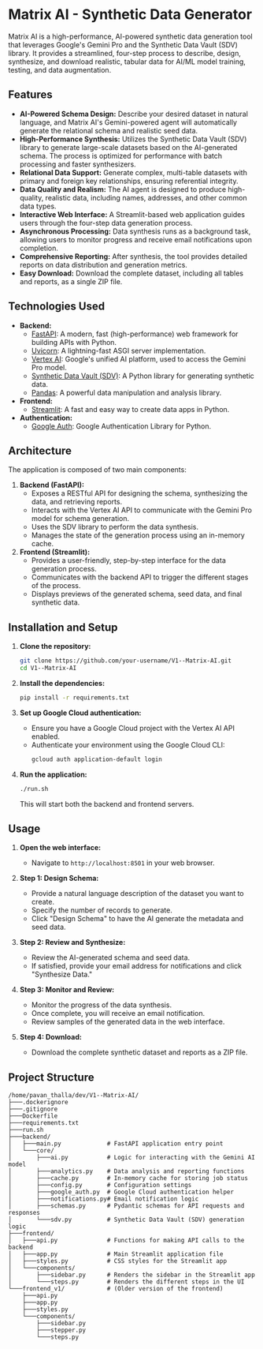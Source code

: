 # Matrix AI - Synthetic Data Generator

Matrix AI is a high-performance, AI-powered synthetic data generation tool that leverages Google's Gemini Pro and the Synthetic Data Vault (SDV) library. It provides a streamlined, four-step process to describe, design, synthesize, and download realistic, tabular data for AI/ML model training, testing, and data augmentation.

## Features

*   **AI-Powered Schema Design:** Describe your desired dataset in natural language, and Matrix AI's Gemini-powered agent will automatically generate the relational schema and realistic seed data.
*   **High-Performance Synthesis:** Utilizes the Synthetic Data Vault (SDV) library to generate large-scale datasets based on the AI-generated schema. The process is optimized for performance with batch processing and faster synthesizers.
*   **Relational Data Support:** Generate complex, multi-table datasets with primary and foreign key relationships, ensuring referential integrity.
*   **Data Quality and Realism:** The AI agent is designed to produce high-quality, realistic data, including names, addresses, and other common data types.
*   **Interactive Web Interface:** A Streamlit-based web application guides users through the four-step data generation process.
*   **Asynchronous Processing:** Data synthesis runs as a background task, allowing users to monitor progress and receive email notifications upon completion.
*   **Comprehensive Reporting:** After synthesis, the tool provides detailed reports on data distribution and generation metrics.
*   **Easy Download:** Download the complete dataset, including all tables and reports, as a single ZIP file.

## Technologies Used

*   **Backend:**
    *   [FastAPI](https://fastapi.tiangolo.com/): A modern, fast (high-performance) web framework for building APIs with Python.
    *   [Uvicorn](https://www.uvicorn.org/): A lightning-fast ASGI server implementation.
    *   [Vertex AI](https://cloud.google.com/vertex-ai): Google's unified AI platform, used to access the Gemini Pro model.
    *   [Synthetic Data Vault (SDV)](https://sdv.dev/): A Python library for generating synthetic data.
    *   [Pandas](https://pandas.pydata.org/): A powerful data manipulation and analysis library.
*   **Frontend:**
    *   [Streamlit](https://streamlit.io/): A fast and easy way to create data apps in Python.
*   **Authentication:**
    *   [Google Auth](https://google-auth.readthedocs.io/en/master/): Google Authentication Library for Python.

## Architecture

The application is composed of two main components:

1.  **Backend (FastAPI):**
    *   Exposes a RESTful API for designing the schema, synthesizing the data, and retrieving reports.
    *   Interacts with the Vertex AI API to communicate with the Gemini Pro model for schema generation.
    *   Uses the SDV library to perform the data synthesis.
    *   Manages the state of the generation process using an in-memory cache.
2.  **Frontend (Streamlit):**
    *   Provides a user-friendly, step-by-step interface for the data generation process.
    *   Communicates with the backend API to trigger the different stages of the process.
    *   Displays previews of the generated schema, seed data, and final synthetic data.

## Installation and Setup

1.  **Clone the repository:**
    ```bash
    git clone https://github.com/your-username/V1--Matrix-AI.git
    cd V1--Matrix-AI
    ```

2.  **Install the dependencies:**
    ```bash
    pip install -r requirements.txt
    ```

3.  **Set up Google Cloud authentication:**
    *   Ensure you have a Google Cloud project with the Vertex AI API enabled.
    *   Authenticate your environment using the Google Cloud CLI:
        ```bash
        gcloud auth application-default login
        ```

4.  **Run the application:**
    ```bash
    ./run.sh
    ```
    This will start both the backend and frontend servers.

## Usage

1.  **Open the web interface:**
    *   Navigate to `http://localhost:8501` in your web browser.

2.  **Step 1: Design Schema:**
    *   Provide a natural language description of the dataset you want to create.
    *   Specify the number of records to generate.
    *   Click "Design Schema" to have the AI generate the metadata and seed data.

3.  **Step 2: Review and Synthesize:**
    *   Review the AI-generated schema and seed data.
    *   If satisfied, provide your email address for notifications and click "Synthesize Data."

4.  **Step 3: Monitor and Review:**
    *   Monitor the progress of the data synthesis.
    *   Once complete, you will receive an email notification.
    *   Review samples of the generated data in the web interface.

5.  **Step 4: Download:**
    *   Download the complete synthetic dataset and reports as a ZIP file.

## Project Structure

```
/home/pavan_thalla/dev/V1--Matrix-AI/
├───.dockerignore
├───.gitignore
├───Dockerfile
├───requirements.txt
├───run.sh
├───backend/
│   ├───main.py             # FastAPI application entry point
│   └───core/
│       ├───ai.py           # Logic for interacting with the Gemini AI model
│       ├───analytics.py    # Data analysis and reporting functions
│       ├───cache.py        # In-memory cache for storing job status
│       ├───config.py       # Configuration settings
│       ├───google_auth.py  # Google Cloud authentication helper
│       ├───notifications.py# Email notification logic
│       ├───schemas.py      # Pydantic schemas for API requests and responses
│       └───sdv.py          # Synthetic Data Vault (SDV) generation logic
├───frontend/
│   ├───api.py              # Functions for making API calls to the backend
│   ├───app.py              # Main Streamlit application file
│   ├───styles.py           # CSS styles for the Streamlit app
│   └───components/
│       ├───sidebar.py      # Renders the sidebar in the Streamlit app
│       └───steps.py        # Renders the different steps in the UI
└───frontend_v1/            # (Older version of the frontend)
    ├───api.py
    ├───app.py
    ├───styles.py
    └───components/
        ├───sidebar.py
        ├───stepper.py
        └───steps.py
```
